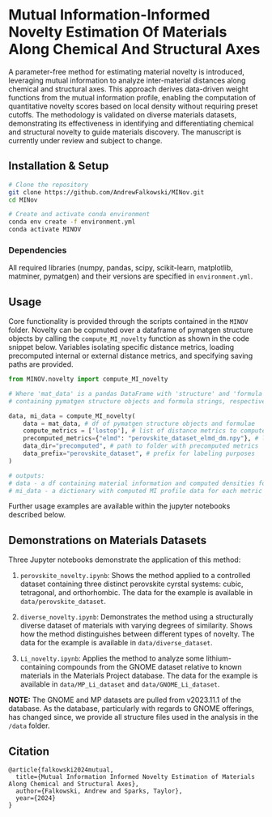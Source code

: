 # Mutual Information-Informed Novelty Estimation Of Materials Along Chemical And Structural Axes

A parameter-free method for estimating material novelty is introduced, leveraging mutual information to analyze inter-material distances along chemical and structural axes. This approach derives data-driven weight functions from the mutual information profile, enabling the computation of quantitative novelty scores based on local density without requiring preset cutoffs. The methodology is validated on diverse materials datasets, demonstrating its effectiveness in identifying and differentiating chemical and structural novelty to guide materials discovery. The manuscript is currently under review and subject to change.

## Installation & Setup

```bash
# Clone the repository
git clone https://github.com/AndrewFalkowski/MINov.git
cd MINov

# Create and activate conda environment
conda env create -f environment.yml
conda activate MINOV
```
### Dependencies

All required libraries (numpy, pandas, scipy, scikit-learn, matplotlib, matminer, pymatgen) and their versions are specified in `environment.yml`.

## Usage

Core functionality is provided through the scripts contained in the `MINOV` folder. Novelty can be copmuted over a dataframe of pymatgen structure objects by calling the `compute_MI_novelty` function as shown in the code snippet below. Variables isolating specific distance metrics, loading precomputed internal or external distance metrics, and specifying saving paths are provided.

```python
from MINOV.novelty import compute_MI_novelty

# Where 'mat_data' is a pandas DataFrame with 'structure' and 'formula' columns
# containing pymatgen structure objects and formula strings, respectively

data, mi_data = compute_MI_novelty(
    data = mat_data, # df of pymatgen structure objects and formulae
    compute_metrics = ['lostop'], # list of distance metrics to compute
    precomputed_metrics={"elmd": "perovskite_dataset_elmd_dm.npy"}, # load precomputed
    data_dir="precomputed", # path to folder with precomputed metrics
    data_prefix="perovskite_dataset", # prefix for labeling purposes
)

# outputs:
# data - a df containing material information and computed densities for each metric
# mi_data - a dictionary with computed MI profile data for each metric 
```

Further usage examples are available within the jupyter notebooks described below.

## Demonstrations on Materials Datasets

Three Jupyter notebooks demonstrate the application of this method:

1. `perovskite_novelty.ipynb`: Shows the method applied to a controlled dataset containing three distinct perovskite cyrstal systems: cubic, tetragonal, and orthorhombic. The data for the example is available in `data/perovskite_dataset`.

2. `diverse_novelty.ipynb`: Demonstrates the method using a structurally diverse dataset of materials with varying degrees of similarity. Shows how the method distinguishes between different types of novelty. The data for the example is available in `data/diverse_dataset`.

3. `Li_novelty.ipynb`: Applies the method to analyze some lithium-containing compounds from the GNOME dataset relative to known materials in the Materials Project database. The data for the example is available in `data/MP_Li_dataset` and `data/GNOME_Li_dataset`.

**NOTE:** The GNOME and MP datasets are pulled from v2023.11.1 of the database. As the database, particularly with regards to GNOME offerings, has changed since, we provide all structure files used in the analysis in the `/data` folder.

## Citation

```
@article{falkowski2024mutual,
  title={Mutual Information Informed Novelty Estimation of Materials Along Chemical and Structural Axes},
  author={Falkowski, Andrew and Sparks, Taylor},
  year={2024}
}
```
